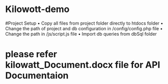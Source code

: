 # Kilowott-demo

#Project Setup
•	Copy all files from project folder directly to htdocs folder
•	Change the path of project and db configuration in /config/config.php file 
•	Change the path in  /js/script.js file
•	Import db queries from dbSql folder

# please refer kilowatt_Document.docx file for API Documentaion
